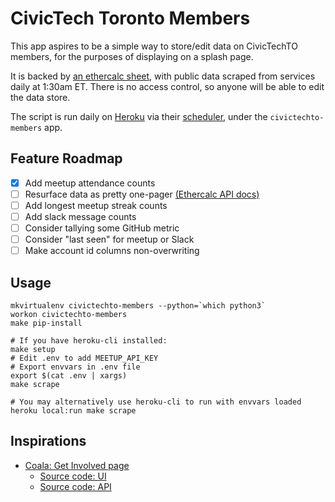 # CivicTech Toronto Members

This app aspires to be a simple way to store/edit data on CivicTechTO
members, for the purposes of displaying on a splash page.

It is backed by [an ethercalc sheet][sheet], with public data scraped
from services daily at 1:30am ET. There is no access control, so anyone
will be able to edit the data store.

   [sheet]: https://ethercalc.org/civictechto-members
   
The script is run daily on [Heroku][] via their [scheduler][], under the `civictechto-members` app.

   [Heroku]: https://www.heroku.com/about
   [scheduler]: https://devcenter.heroku.com/articles/scheduler

## Feature Roadmap

- [x] Add meetup attendance counts
- [ ] Resurface data as pretty one-pager [(Ethercalc API
  docs)](https://github.com/audreyt/ethercalc/blob/master/API.md)
- [ ] Add longest meetup streak counts
- [ ] Add slack message counts
- [ ] Consider tallying some GitHub metric
- [ ] Consider "last seen" for meetup or Slack
- [ ] Make account id columns non-overwriting

## Usage

```
mkvirtualenv civictechto-members --python=`which python3`
workon civictechto-members
make pip-install

# If you have heroku-cli installed:
make setup
# Edit .env to add MEETUP_API_KEY
# Export envvars in .env file
export $(cat .env | xargs)
make scrape

# You may alternatively use heroku-cli to run with envvars loaded
heroku local:run make scrape
```

## Inspirations

- [Coala: Get Involved page](https://coala.io/#/getinvolved)
  - [Source code: UI](https://github.com/coala/landing-frontend)
  - [Source code: API](https://gitlab.com/coala/landing)
